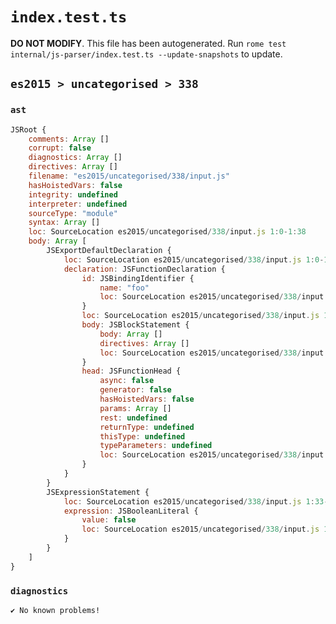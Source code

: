 # `index.test.ts`

**DO NOT MODIFY**. This file has been autogenerated. Run `rome test internal/js-parser/index.test.ts --update-snapshots` to update.

## `es2015 > uncategorised > 338`

### `ast`

```javascript
JSRoot {
	comments: Array []
	corrupt: false
	diagnostics: Array []
	directives: Array []
	filename: "es2015/uncategorised/338/input.js"
	hasHoistedVars: false
	integrity: undefined
	interpreter: undefined
	sourceType: "module"
	syntax: Array []
	loc: SourceLocation es2015/uncategorised/338/input.js 1:0-1:38
	body: Array [
		JSExportDefaultDeclaration {
			loc: SourceLocation es2015/uncategorised/338/input.js 1:0-1:32
			declaration: JSFunctionDeclaration {
				id: JSBindingIdentifier {
					name: "foo"
					loc: SourceLocation es2015/uncategorised/338/input.js 1:24-1:27 (foo)
				}
				loc: SourceLocation es2015/uncategorised/338/input.js 1:15-1:32
				body: JSBlockStatement {
					body: Array []
					directives: Array []
					loc: SourceLocation es2015/uncategorised/338/input.js 1:30-1:32
				}
				head: JSFunctionHead {
					async: false
					generator: false
					hasHoistedVars: false
					params: Array []
					rest: undefined
					returnType: undefined
					thisType: undefined
					typeParameters: undefined
					loc: SourceLocation es2015/uncategorised/338/input.js 1:27-1:29
				}
			}
		}
		JSExpressionStatement {
			loc: SourceLocation es2015/uncategorised/338/input.js 1:33-1:38
			expression: JSBooleanLiteral {
				value: false
				loc: SourceLocation es2015/uncategorised/338/input.js 1:33-1:38
			}
		}
	]
}
```

### `diagnostics`

```
✔ No known problems!

```
